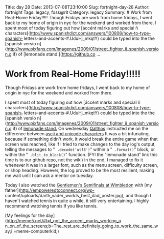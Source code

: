 Title: day 28
Date: 2013-07-08T23:10:00
Slug: fortnight-day-28
Author: fortnight
Tags: legacy, foss@rit
Category: legacy
Summary: # Work from Real-Home Friday!!!!!  Though Fridays are work from home fridays, I went back to my home of origin in nyc for the weekend and worked from there.  I spent most of today figuring out how [áccént márks and special ñ characters](http://www.spanishdict.com/answers/100808/how-to-type-spanish- letters-and-accents-#.UduHj_mkqtY) could be typed into the the [spanish versio n](http://www.pixfans.com/imagenes/2009/01/street_fighter_ii_spanish_version.g if) of [lemonade stand.](https://github.co ... 

# Work from Real-Home Friday!!!!!

Though Fridays are work from home fridays, I went back to my home of origin in
nyc for the weekend and worked from there.

I spent most of today figuring out how [áccént márks and special ñ
characters](http://www.spanishdict.com/answers/100808/how-to-type-spanish-
letters-and-accents-#.UduHj_mkqtY) could be typed into the the [spanish versio
n](http://www.pixfans.com/imagenes/2009/01/street_fighter_ii_spanish_version.g
if) of [lemonade stand.](https://github.com/FOSSRIT/lemonade-stand) On
wednesday [Qalthos](https://github.com/qalthos) instructed me on the
difference between [ascii and unicode
characters](http://docs.python.org/2/howto/unicode.html) It was a bit
infuriating, because if something didn't work, it would break the entire game
when that screen was reached, like if I tried to make changes to the day log's
output, telling the messages to "` .decode('utf8')`" within a "` .format()`"
block, or within the "` .blit_to_block()`" function. (FYI the "lemonade stand"
link this time is to our github repo, not the wiki) In the end, I managed to
fix it whenever it was in a larger font, such as the menu screen, difficulty
screen, or shop heading. However, the log proved to be the most resilient,
making me wait until I can ask a mentor on tuesday.

Today I also watched the [Gentlemen's Semifinals at
Wimbledon](http://www.wimbledon.com/en_GB/scores/schedule/schedule19.html)
with [my father](http://empoweredtoconnect.org/wp-
content/uploads/darth_vader_worlds_best_dad_poster.jpg), and though I haven't
watched tennis in quite a while, it still very entertaining. I highly
recommend watching tennis if you like tennis.

[My feelings for the day](http://meme5.net/#t=I_got_the_accent_marks_working_o
n_on_of_the_screens;b=The_rest_are_definitely_going_to_work_the_same_way;i
=meme-computerkid;)

